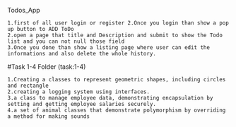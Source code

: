 Todos_App

    1.first of all user login or register 2.Once you login than show a pop up button to ADD ToDo
    2.open a page that title and Description and submit to show the Todo list and you can not null those field
    3.Once you done than show a listing page where user can edit the informations and also delete the whole history.

#Task 1-4 Folder (task:1-4) 

    1.Creating a classes to represent geometric shapes, including circles and rectangle
    2.creating a logging system using interfaces.
    3.a class to manage employee data, demonstrating encapsulation by setting and getting employee salaries securely.
    4.a set of animal classes that demonstrate polymorphism by overriding a method for making sounds
